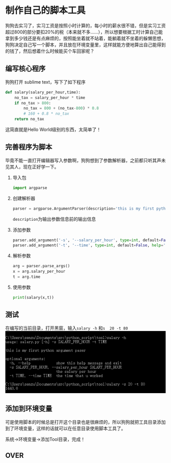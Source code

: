 # 制作自己的脚本工具

狗狗去实习了，实习工资是按照小时计算的，每小时的薪水很不错，但是实习工资超过800的部分要扣20%的税（本来就不多……），所以想要根据工时计算自己能拿到多少钱还是有点麻烦的，按照能坐着就不站着，能躺着就不坐着的躲懒思想，狗狗决定自己写一个脚本，并且放在环境变量里，这样就能方便地算出自己能得到的钱了，然后想着什么时候能买个车回家呢？

## 编写核心程序

狗狗打开 sublime text，写下了如下程序

``` python
def salary(salary_per_hour,time):
	no_tax = salary_per_hour * time
	if no_tax > 800:
		no_tax = 800 + (no_tax-800) * 0.8
		# 160 + 0.8 * no_tax
	return no_tax
```

这简直就是Hello World级别的东西，太简单了！

## 完善程序为脚本

毕竟不能一直打开编辑器写入参数啊，狗狗想到了参数解析器，之前都只听其声未见其人，现在正好学一下。

1. 导入包

   ``` python
   import argparse
   ```

2. 创建解析器

   ``` python
   parser = argparse.ArgumentParser(description='this is my first python argument paser')
   ```

   `description`为输出参数信息前的输出信息

3. 添加参数

   ``` python
   parser.add_argument('-s', '--salary_per_hour', type=int, default=False, help='the salary per hour',required=True)
   parser.add_argument('-t', '--time', type=int, default=False, help='the time that u worked',required=True)
   ```

4. 解析参数

   ``` python
   arg = parser.parse_args()
   x = arg.salary_per_hour
   t = arg.time
   ```

5. 使用参数

   ``` python
   print(salary(x,t))
   ```

## 测试

在编写的当前目录，打开黑窗，输入`salary -h` 和`s  20 -t 80` ![](.\img\img1.PNG)

## 添加到环境变量

可是使用脚本的时候总是打开这个目录也是很麻烦的，所以狗狗就把工具目录添加到了环境变量，这样的话就可以在任意目录使用脚本工具了。

系统->环境变量->添加Tool目录，完成！

## OVER































